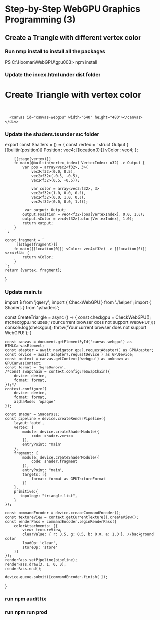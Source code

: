 # Step-by-Step WebGPU Graphics Programming (3) 
## Create a Triangle with different vertex color

### Run nmp install to install all the packages

PS C:\Hooman\WebGPU\gpu003> npm install

### Update the index.html under dist folder
<!DOCTYPE html>
<head>
   <meta charset="utf-8">
   <meta http-equiv="X-UA-Compatible" content="IE=edge">
   <title>WebGPU Step-by-Step 3</title>
   <meta name="description" content="">
   <meta name="viewport" content="width=device-width, initial-scale=1">
</head>

<body>
   <div>  
      <h1>Create Triangle with vertex color</h1><br>
     
      <canvas id="canvas-webgpu" width="640" height="480"></canvas>
    </div>

   <script src="main.bundle.js"></script>
</body>
</html>

### Update the shaders.ts under src folder
export const Shaders = () => {
    const vertex = `
        struct Output {
            [[builtin(position)]] Position : vec4<f32>;
            [[location(0)]] vColor : vec4<f32>;
        };

        [[stage(vertex)]]
        fn main(@builtin(vertex_index) VertexIndex: u32) -> Output {
            var pos = array<vec2<f32>, 3>(
                vec2<f32>(0.0, 0.5),
                vec2<f32>(-0.5, -0.5),
                vec2<f32>(0.5, -0.5));

                var color = array<vec3<f32>, 3>(
                vec2<f32>(1.0, 0.0, 0.0),
                vec2<f32>(0.0, 1.0, 0.0),
                vec2<f32>(0.0, 0.0, 1.0));

             var output: Output;
            output.Position = vec4<f32>(pos[VertexIndex], 0.0, 1.0);
            output.vColor = vec4<f32>(color[VertexIndex], 1.0);
            return output;
        }
    `;

    const fragment = `
         [[stage(fragment)]]
        fn main([[location(0)]] vColor: vec4<f32>) -> [[location(0)]] vec4<f32> {
            return vColor;
        }
    `;
    return {vertex, fragment};
}

### Update main.ts
import $ from 'jquery';
import { CheckWebGPU } from './helper';
import { Shaders } from './shaders';

const CreateTriangle = async () => {
    const checkgpu = CheckWebGPU();
    if(checkgpu.includes('Your current browser does not support WebGPU!')){
        console.log(checkgpu);
        throw('Your current browser does not support WebGPU!');
    }

    const canvas = document.getElementById('canvas-webgpu') as HTMLCanvasElement;        
    const adapter = await navigator.gpu?.requestAdapter() as GPUAdapter;       
    const device = await adapter?.requestDevice() as GPUDevice;
    const context = canvas.getContext('webgpu') as unknown as GPUCanvasContext;
    const format = 'bgra8unorm';
    /*const swapChain = context.configureSwapChain({
        device: device,
        format: format,
    });*/    
    context.configure({
        device: device,
        format: format,
        alphaMode: 'opaque'
    });
    
    const shader = Shaders();
    const pipeline = device.createRenderPipeline({
        layout:'auto',
        vertex: {
            module: device.createShaderModule({                    
                code: shader.vertex
            }),
            entryPoint: "main"
        },
        fragment: {
            module: device.createShaderModule({                    
                code: shader.fragment
            }),
            entryPoint: "main",
            targets: [{
                format: format as GPUTextureFormat
            }]
        },
        primitive:{
           topology: "triangle-list",
        }
    });

    const commandEncoder = device.createCommandEncoder();
    const textureView = context.getCurrentTexture().createView();
    const renderPass = commandEncoder.beginRenderPass({
        colorAttachments: [{
            view: textureView,
            clearValue: { r: 0.5, g: 0.5, b: 0.8, a: 1.0 }, //background color
            loadOp: 'clear',
            storeOp: 'store'
        }]
    });
    renderPass.setPipeline(pipeline);
    renderPass.draw(3, 1, 0, 0);
    renderPass.end();

    device.queue.submit([commandEncoder.finish()]);
}

### run npm audit fix

### run npm run prod



